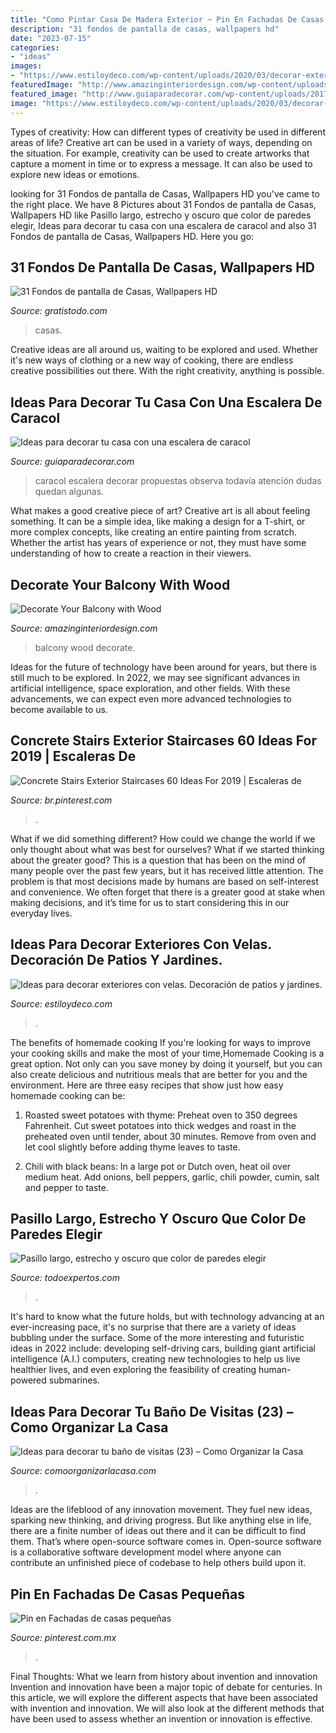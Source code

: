 ```yaml
---
title: "Como Pintar Casa De Madera Exterior ~ Pin En Fachadas De Casas Pequeñas"
description: "31 fondos de pantalla de casas, wallpapers hd"
date: "2023-07-15"
categories:
- "ideas"
images:
- "https://www.estiloydeco.com/wp-content/uploads/2020/03/decorar-exteriores-con-velas-11.jpg"
featuredImage: "http://www.amazinginteriordesign.com/wp-content/uploads/2017/07/Decorate-Your-Balcony-with-Wood-fi.jpg"
featured_image: "http://www.guiaparadecorar.com/wp-content/uploads/2017/04/escalera-de-caracol-12.jpg"
image: "https://www.estiloydeco.com/wp-content/uploads/2020/03/decorar-exteriores-con-velas-11.jpg"
---
```



Types of creativity: How can different types of creativity be used in different areas of life?
Creative art can be used in a variety of ways, depending on the situation. For example, creativity can be used to create artworks that capture a moment in time or to express a message. It can also be used to explore new ideas or emotions.

	

		
looking for 31 Fondos de pantalla de Casas, Wallpapers HD you've came to the right place. We have 8 Pictures about 31 Fondos de pantalla de Casas, Wallpapers HD like Pasillo largo, estrecho y oscuro que color de paredes elegir, Ideas para decorar tu casa con una escalera de caracol and also 31 Fondos de pantalla de Casas, Wallpapers HD. Here you go:
		
    
## 31 Fondos De Pantalla De Casas, Wallpapers HD

<img loading=lazy src="https://www.gratistodo.com/wp-content/uploads/2017/02/Casas-29.jpg" onerror="this.onerror=null;this.src='https://tse3.mm.bing.net/th?id=OIP.LTTNOkvZ2HStxp31YEdohgHaE8&amp;pid=15.1';" alt="31 Fondos de pantalla de Casas, Wallpapers HD">

_Source: gratistodo.com_

>casas. 

	

Creative ideas are all around us, waiting to be explored and used. Whether it's new ways of clothing or a new way of cooking, there are endless creative possibilities out there. With the right creativity, anything is possible.

    
## Ideas Para Decorar Tu Casa Con Una Escalera De Caracol

<img loading=lazy src="http://www.guiaparadecorar.com/wp-content/uploads/2017/04/escalera-de-caracol-12.jpg" onerror="this.onerror=null;this.src='https://tse3.mm.bing.net/th?id=OIP.OM7vzjFSJ5l5L49-hY1FwgHaJ4&amp;pid=15.1';" alt="Ideas para decorar tu casa con una escalera de caracol">

_Source: guiaparadecorar.com_

>caracol escalera decorar propuestas observa todavía atención dudas quedan algunas. 

	

What makes a good creative piece of art?
Creative art is all about feeling something. It can be a simple idea, like making a design for a T-shirt, or more complex concepts, like creating an entire painting from scratch. Whether the artist has years of experience or not, they must have some understanding of how to create a reaction in their viewers.

    
## Decorate Your Balcony With Wood

<img loading=lazy src="http://www.amazinginteriordesign.com/wp-content/uploads/2017/07/Decorate-Your-Balcony-with-Wood-fi.jpg" onerror="this.onerror=null;this.src='https://tse4.mm.bing.net/th?id=OIP.XbhLevIv_zRGxjDWImL8wgHaJ-&amp;pid=15.1';" alt="Decorate Your Balcony with Wood">

_Source: amazinginteriordesign.com_

>balcony wood decorate. 

	

Ideas for the future of technology have been around for years, but there is still much to be explored. In 2022, we may see significant advances in artificial intelligence, space exploration, and other fields. With these advancements, we can expect even more advanced technologies to become available to us.

    
## Concrete Stairs Exterior Staircases 60 Ideas For 2019 | Escaleras De

<img loading=lazy src="https://i.pinimg.com/736x/cc/b5/e8/ccb5e8b6a5b305867c2a9773eda95fa4.jpg" onerror="this.onerror=null;this.src='https://tse1.mm.bing.net/th?id=OIP.ct0vfozn0yaWeMn0RAJvkAAAAA&amp;pid=15.1';" alt="Concrete Stairs Exterior Staircases 60 Ideas For 2019 | Escaleras de">

_Source: br.pinterest.com_

>. 

	

What if we did something different?
How could we change the world if we only thought about what was best for ourselves? What if we started thinking about the greater good? This is a question that has been on the mind of many people over the past few years, but it has received little attention. The problem is that most decisions made by humans are based on self-interest and convenience. We often forget that there is a greater good at stake when making decisions, and it’s time for us to start considering this in our everyday lives.

    
## Ideas Para Decorar Exteriores Con Velas. Decoración De Patios Y Jardines.

<img loading=lazy src="https://www.estiloydeco.com/wp-content/uploads/2020/03/decorar-exteriores-con-velas-11.jpg" onerror="this.onerror=null;this.src='https://tse1.mm.bing.net/th?id=OIP.jWDBd90NLEpO7hTGWq_SzQHaKV&amp;pid=15.1';" alt="Ideas para decorar exteriores con velas. Decoración de patios y jardines.">

_Source: estiloydeco.com_

>. 

	

The benefits of homemade cooking
If you're looking for ways to improve your cooking skills and make the most of your time,Homemade Cooking is a great option. Not only can you save money by doing it yourself, but you can also create delicious and nutritious meals that are better for you and the environment. Here are three easy recipes that show just how easy homemade cooking can be: 
1. Roasted sweet potatoes with thyme: Preheat oven to 350 degrees Fahrenheit. Cut sweet potatoes into thick wedges and roast in the preheated oven until tender, about 30 minutes. Remove from oven and let cool slightly before adding thyme leaves to taste. 

2. Chili with black beans: In a large pot or Dutch oven, heat oil over medium heat. Add onions, bell peppers, garlic, chili powder, cumin, salt and pepper to taste.

    
## Pasillo Largo, Estrecho Y Oscuro Que Color De Paredes Elegir

<img loading=lazy src="https://blob.todoexpertos.com/uploads/md/a958bb71ab23ac1e7a2f93a5e96baabb.jpg" onerror="this.onerror=null;this.src='https://tse3.mm.bing.net/th?id=OIP.OWDbRTuDZZp4Yd3mAhIKqQAAAA&amp;pid=15.1';" alt="Pasillo largo, estrecho y oscuro que color de paredes elegir">

_Source: todoexpertos.com_

>. 

	

It's hard to know what the future holds, but with technology advancing at an ever-increasing pace, it's no surprise that there are a variety of ideas bubbling under the surface. Some of the more interesting and futuristic ideas in 2022 include: developing self-driving cars, building giant artificial intelligence (A.I.) computers, creating new technologies to help us live healthier lives, and even exploring the feasibility of creating human-powered submarines.

    
## Ideas Para Decorar Tu Baño De Visitas (23) – Como Organizar La Casa

<img loading=lazy src="https://comoorganizarlacasa.com/wp-content/uploads/2016/12/Ideas-para-decorar-tu-baño-de-visitas-23.jpg" onerror="this.onerror=null;this.src='https://tse2.mm.bing.net/th?id=OIP.cyZZGMFQ-K3UF9EYPnydXwAAAA&amp;pid=15.1';" alt="Ideas para decorar tu baño de visitas (23) – Como Organizar la Casa">

_Source: comoorganizarlacasa.com_

>. 

	

Ideas are the lifeblood of any innovation movement. They fuel new ideas, sparking new thinking, and driving progress. But like anything else in life, there are a finite number of ideas out there and it can be difficult to find them. That’s where open-source software comes in. Open-source software is a collaborative software development model where anyone can contribute an unfinished piece of codebase to help others build upon it.

    
## Pin En Fachadas De Casas Pequeñas

<img loading=lazy src="https://i.pinimg.com/736x/59/87/93/598793254dc7d74876522ebb55d8610d.jpg" onerror="this.onerror=null;this.src='https://tse1.mm.bing.net/th?id=OIP.5zUePYBJ0yP5IVALugzMjwHaDt&amp;pid=15.1';" alt="Pin en Fachadas de casas pequeñas">

_Source: pinterest.com.mx_

>. 

	

Final Thoughts: What we learn from history about invention and innovation
Invention and innovation have been a major topic of debate for centuries. In this article, we will explore the different aspects that have been associated with invention and innovation. We will also look at the different methods that have been used to assess whether an invention or innovation is effective.

